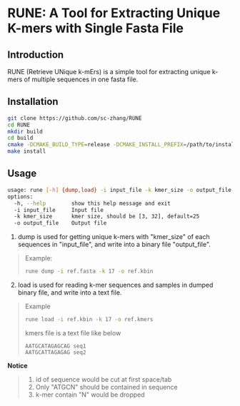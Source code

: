 # RUNE: A Tool for Extracting Unique K-mers with Single Fasta File

## Introduction

RUNE (Retrieve UNique k-mErs) is a simple tool for extracting unique k-mers of multiple sequences in one fasta file.

## Installation

```bash
git clone https://github.com/sc-zhang/RUNE
cd RUNE
mkdir build
cd build
cmake -DCMAKE_BUILD_TYPE=release -DCMAKE_INSTALL_PREFIX=/path/to/install ..
make install
```

## Usage

```bash
usage: rune [-h] {dump,load} -i input_file -k kmer_size -o output_file
options:
  -h, --help        show this help message and exit
  -i input_file     Input file
  -k kmer_size      kmer size, should be [3, 32], default=25
  -o output_file    Output file
```

1. dump is used for getting unique k-mers with "kmer_size" of each sequences in "input_file", and write into a binary
   file "output_file".

> Example:
> ```bash
> rune dump -i ref.fasta -k 17 -o ref.kbin
> ```

2. load is used for reading k-mer sequences and samples in dumped binary file, and write into a text file.

> Example
> ```bash
> rune load -i ref.kbin -k 17 -o ref.kmers
> ```
> kmers file is a text file like below
> ```text
> AATGCATAGAGCAG seq1  
> AATGCATTAGAGAG seq2
> ```

**Notice**
> 1. id of sequence would be cut at first space/tab
> 2. Only "ATGCN" should be contained in sequence
> 3. k-mer contain "N" would be dropped
